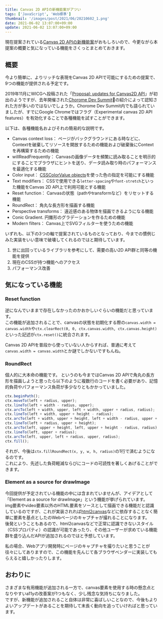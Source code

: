 ```yaml
---
title: Canvas 2D APIの新機能案がアツい
tags: ['JavaScript', 'Web標準']
thumbnail: '/images/post/2021/06/20210602_1.png'
date: 2021-06-02 13:07:00+09:00
update: 2021-06-02 13:07:00+09:00
---
```

現在提案されている[Canvas 2D APIの新機能案](https://github.com/fserb/canvas2D)がおもしろいので、今更ながら本提案の概要と気になっている機能をさくっとまとめておきます。

## 概要

今より簡単に、よりリッチな表現をCanvas 2D APIで可能にするための提案で、9つの機能が提供される予定です。

2019年11月にWICGへ投稿された「[Proposal: updates for Canvas2D API](https://discourse.wicg.io/t/proposal-updates-for-canvas2d-api/3910)」が初出のようですが、去年開催された[Chorome Dev Summit](https://www.youtube.com/watch?v=dfOKFSDG7IM)の紹介によって認知された方が多いのではないでしょうか。Chorome Dev Summit内でも語られていましたが、すでにGoogle Chromeではフラグ（Experimental canvas 2D API features）を有効化することで各種機能を試すことができます。

以下は、各種機能名およびそれの簡易的な説明です。

- Canvas context loss： ページがバックグラウンドにある時などに、Contextを破棄してリソースを開放するための機能および破棄後にContextを再構築するための機能
- willReadFrequently： Canvasの画像データを頻繁に読み取ることを明示的にすることでブラウザにヒントを送り、データ読み取り時のパフォーマンスを最適化する機能
- Color input： [CSSColorValue objects](https://drafts.css-houdini.org/css-typed-om-1/#colorvalue-objects)を使った色の指定を可能にする機能
- Text modifiers： CSSで使用できる`letter-spacing`や`font-stretch`といった機能をCanvas 2D API上で利用可能とする機能
- Reset function： Canvasの状態（pathやtransformなど）をリセットする機能
- RoundRect： 角丸な長方形を描画する機能
- Perspective transforms： 遠近感のある物体を描画できるようになる機能
- Conic Gradient. 円錐形のグラデーションを作るための機能
- Modern filters： Canvas上でSVGフィルターを使うための機能

いずれも、以下の3つの軸で提案されているものとなっており、今までの慣例じみた実装をいい意味で破壊してくれるのではと期待しています。

1. 世に出回っているライブラリを参考にして、需要の高い2D API群と同等の機能を提供
2. 現在のCSSが持つ機能へのアクセス
3. パフォーマンス改善

## 気になっている機能

### Reset function

逆になんでいままで存在しなかったのかおかしいぐらいの機能だと思っています。  
この機能が追加されることで、canvasの状態を初期化する際の`canvas.width = canvas.width`や`ctx.clearRect(0, 0, ctx.canvas.width, ctx.canvas.height)`といった記述が`ctx.reset()`に統合されます。

Canvas 2D APIを普段から使っていない人からすれば、普通に考えて`canvas.width = canvas.width`とか謎でしかないですもんね。

### RoundRect

個人的に大本命の機能です。
というのも今まではCanvas 2D APIで角丸の長方形を描画しようと思ったら以下のように複数行のコードを書く必要があり、記憶的負荷やパフォーマンス負荷が多少なりともかかっていました。  

```js
ctx.beginPath();
ctx.moveTo(left + radius, upper);
ctx.lineTo(left + width - radius, upper);
ctx.arcTo(left + width, upper, left + width, upper + radius, radius);
ctx.lineTo(left + width, upper + height - radius);
ctx.arcTo(left + width, upper + height, left + width - radius, upper + height, radius);
ctx.lineTo(left + radius, upper + height);
ctx.arcTo(left, upper + height, left, upper + height - radius, radius);
ctx.lineTo(left, upper + radius);
ctx.arcTo(left, upper, left + radius, upper, radius);
ctx.fill();
```

それが、今後は`ctx.fillRoundRect(x, y, w, h, radius)`の1行で済むようになるのです。  
これにより、先述した負荷軽減ならびにコードの可読性を著しくあげることができます。

### Element as a source for drawImage

今回提供が予定されている機能の中には含まれていませんが、アイデアとして「Element as a source for drawImage」という機能が挙げられています。  
img要素やvideo要素以外のHTML要素をソースとして描画できる機能だと認識しているのですが、これが実装されれば[html2canvas](https://html2canvas.hertzen.com/)などに依存することなく簡単に要素を基点としたのWebページのキャプチャが撮れることになります。  
後発ということもあるので、html2canvasなどで正常に認識できないスタイル（CSSプロパティ）の認識が可能であったり、その他ユーザーが求めている機能群を盛り込んだAPIが追加されるのではと予想しています。

私の場合、Webアプリ開発時にページのキャプチャを撮りたいと思うことが往々にしてありますので、この機能を先んじて各ブラウザベンダーに実装してもらえると嬉しかったりします。

## おわりに

さまざまな有用機能が追加される一方で、canvas要素を使用する時の懸念点となりやすいa11yの改善案が1つもなく、少し残念な気持ちになりました。  
ですが、新機能が追加されること自体は非常に喜ばしいことなので、今後もよりよいアップデートがあることを期待して末長く動向を追っていければと思っています。